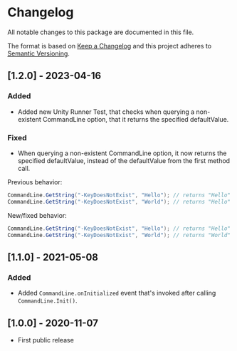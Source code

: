 # Changelog
All notable changes to this package are documented in this file.

The format is based on [Keep a Changelog](http://keepachangelog.com/en/1.0.0/)
and this project adheres to [Semantic Versioning](http://semver.org/spec/v2.0.0.html).

## [1.2.0] - 2023-04-16
### Added
 - Added new Unity Runner Test, that checks when querying a non-existent CommandLine option, that it returns the specified defaultValue.

### Fixed
 - When querying a non-existent CommandLine option, it now returns the specified defaultValue, instead of the defaultValue from the first method call.

Previous behavior:
```csharp
CommandLine.GetString("-KeyDoesNotExist", "Hello"); // returns "Hello" (correct)
CommandLine.GetString("-KeyDoesNotExist", "World"); // returns "Hello" (wrong)
```

New/fixed behavior:
```csharp
CommandLine.GetString("-KeyDoesNotExist", "Hello"); // returns "Hello" (correct)
CommandLine.GetString("-KeyDoesNotExist", "World"); // returns "World" (correct)
```


## [1.1.0] - 2021-05-08
### Added
 - Added ```CommandLine.onInitialized``` event that's invoked after calling ```CommandLine.Init()```.

## [1.0.0] - 2020-11-07
 - First public release
